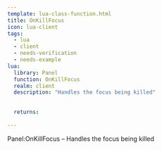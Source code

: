 ```yaml
---
template: lua-class-function.html
title: OnKillFocus
icon: lua-client
tags:
  - lua
  - client
  - needs-verification
  - needs-example
lua:
  library: Panel
  function: OnKillFocus
  realm: client
  description: "Handles the focus being killed"
  
  
  returns:
    
---
```


<div class="lua__search__keywords">
Panel:OnKillFocus &#x2013; Handles the focus being killed
</div>
